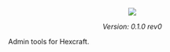 <p style="text-align: center">
    <img src="http://i.imgur.com/zyHEwrs.png"/>
</p>
<p style="text-align: center; font-style: italic">
    Version: 0.1.0 rev0
</p>

<p style="text-align:justify">
Admin tools for Hexcraft.
</p>